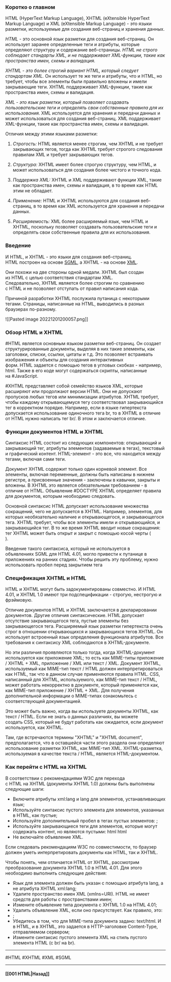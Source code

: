 ### Коротко о главном

HTML (HyperText Markup Language), XHTML (eXtensible HyperText Markup Language) и XML (eXtensible Markup Language) - это языки разметки, используемые для создания веб-страниц и хранения данных.

*HTML* - это основной язык разметки для создания веб-страниц. Он использует заранее определенные теги и атрибуты, которые определяют структуру и содержание веб-страницы. *HTML не строго соблюдает стандарты XML, и не поддерживает XML-функции, такие как пространства имен, схемы и валидация.*

*XHTML - это более строгий вариант HTML, который следует стандартам XML.* Он использует те же теги и атрибуты, что и HTML, но требует, чтобы все элементы были правильно вложены и имели закрывающие теги. XHTML поддерживает XML-функции, такие как пространства имен, схемы и валидация.

*XML - это язык разметки, который позволяет создавать пользовательские теги и определять свои собственные правила для их использования.* XML используется для хранения и передачи данных и может использоваться для создания веб-страниц. XML поддерживает XML-функции, такие как пространства имен, схемы и валидация.

Отличия между этими языками разметки:

1. *Строгость:* HTML является менее строгим, чем XHTML и не требует закрывающих тегов, тогда как XHTML требует строгого следования правилам XML и требует закрывающих тегов.
    
2. *Структура:* XHTML имеет более строгую структуру, чем HTML, и может использоваться для создания более чистого и точного кода.
    
3. *Поддержка XML:* XHTML и XML поддерживают функции XML, такие как пространства имен, схемы и валидация, в то время как HTML этим не обладает.
    
4. *Применение:* HTML и XHTML используются для создания веб-страниц, в то время как XML используется для хранения и передачи данных.
    
5. *Расширяемость:* XML более расширяемый язык, чем HTML и XHTML, поскольку позволяет создавать пользовательские теги и определять свои собственные правила для их использования.

### Введение

И HTML, и XHTML - это языки для создания веб-страниц. 
HTML построен на основе [SGML](https://ru.wikipedia.org/wiki/SGML), а XHTML - на основе [XML](https://ru.wikipedia.org/wiki/XML). 

Они похожи на две стороны одной медали. XHTML был создан из HTML с целью соответствия стандартам XML. Следовательно, XHTML является более строгим по сравнению с HTML и не позволяет отступать от правил написания кода.

Причиной разработки XHTML послужила путаница с некоторыми тегами. 
Страницы, написанные на HTML, выводились в разных браузерах по-разному.

![[Pasted image 20221201200057.png]]

### Обзор HTML и XHTML

#HTML является основным языком разметки веб-страниц. Он создает структурированные документы, выделяя в них такие элементы, как заголовки, списки, ссылки, цитаты и т.д. Это позволяет встраивать изображения и объекты для создания интерактивных форм. HTML задается с помощью тегов в угловых скобках - например, html. Также в его коде могут содержаться скрипты, написанные на #JavaScript.

#XHTML представляет собой семейство языков XML, которые расширяют или продолжают версии HTML. Они не допускают пропусков любых тегов или минимизации атрибутов. XHTML требует, чтобы каждому открывающемуся тегу соответствовал закрывающийся тег в корректном порядке. Например, если в языке гипертекста допускается использование одиночного тега br, то в XHTML в отличие от HTML нужно написать тег br/. В этом и заключается отличие.

### Функции документов HTML и XHTML

Синтаксис HTML состоит из следующих компонентов: открывающий и закрывающий тег, атрибуты элементов (задаваемые в тегах), текстовый и графический контент. HTML-элемент - это все, что находится между тегами, включая сами теги.

Документ XHTML содержит только один корневой элемент. Все элементы, включая переменные, должны быть написаны в нижнем регистре, а присвоенные значения - заключены в кавычки, закрыты и вложены. В XHTML это является обязательным требованием - в отличие от HTML. 
Объявление #DOCTYPE XHTML определяет правила для документов, которым необходимо следовать.

Основной синтаксис HTML допускает использование множества сокращений, чего не допускается в XHTML. Например, элементов, для которых необязательно наличие и открывающегося, и закрывающегося тега. XHTML требует, чтобы все элементы имели и открывающийся, и закрывающийся тег. В то же время XHTML вводит новые сокращения: тег XHTML может быть открыт и закрыт с помощью косой черты (<br/>).

Введение такого синтаксиса, который не используется в объявлениях SGML для HTML 4.01, могло привести к путанице в приложениях на ранних стадиях. Чтобы решить эту проблему, нужно использовать пробел перед закрытием тега

### Спецификация XHTML и HTML

HTML и XHTML могут быть задокументированы совместно. И HTML 4.01, и XHTML 1.0 имеют три подспецификации - строгую, нестрогую и фрэймовую. 

Отличие документов HTML и XHTML заключается в декларировании документов. 
Другие отличия синтаксические. HTML допускает отсутствие закрывающегося тега, пустые элементы без закрывающегося тега. Расширяемый язык разметки гипертекста очень строг в отношении открывающихся и закрывающихся тегов XHTML. Он использует встроенный язык определения функционала атрибутов. Все требования к синтаксису XML соблюдаются в XHTML-документе.

Но эти различия проявляются только тогда, когда XHTML-документ используется как приложение XML; то есть как MIME-типы приложение / XHTML + XML, приложение / XML или текст / XML. Документ XHTML, используемый как MIME-тип текст / HTML должен интерпретироваться как HTML, так что в данном случае применяются правила HTML. CSS, написанный для XHTML, используемого, как MIME-тип текст / HTML, может работать некорректно в документе, который применяется как, как MIME-тип приложение / XHTML + XML. Для получения дополнительной информации о MIME-типах ознакомьтесь с соответствующей документацией.

Это может быть важно, когда вы используете документы XHTML, как текст / HTML. Если не знать о данных различиях, вы можете создать CSS, который не будут работать как ожидается, если документ используется, как XHTML.

Там, где встречаются термины "XHTML" и "XHTML document", предполагается, что в оставшейся части этого раздела они определяют использование разметки XHTML, как MIME-тип XML. XHTML-разметка, используемая в качестве текста / HTML, является HTML-документом.

### Как перейти с HTML на XHTML

В соответствии с рекомендациями W3C для перехода с HTML на XHTML (документы XHTML 1.0) должны быть выполнены следующие шаги:

-   Включите атрибуты xml:lang и lang для элементов, устанавливающих язык;
-   Используйте синтаксис пустого элемента для элементов, указанных в HTML, как пустые;
-   Используйте дополнительный пробел в тегах пустых элементов: <html />;
-   Используйте закрывающиеся теги для элементов, которые могут содержать контент, но являются пустыми: html html
- Не включайте объявление XML.

Если следовать рекомендациям W3C по совместимости, то браузер должен уметь интерпретировать документы как HTML, так и XHTML.

Чтобы понять, чем отличается HTML от XHTML, рассмотрим преобразование документа XHTML 1.0 в HTML 4.01. Для этого необходимо выполнить следующие действия:

-   Язык для элемента должен быть указан с помощью атрибута lang, а не атрибута XHTML xml:lang;
-   Удалите пространство имен XML (xmlns=URI). HTML не имеет средств для работы с пространствами имен;
-   Измените объявление типа документа с XHTML 1.0 на HTML 4.01;
-   Удалить объявление XML, если оно присутствует. Как правило, это: 
- <?xml version="1.0" encoding="utf-8"?>;
-   Убедитесь в том, что для MIME-типа документа задано: text/html. И в HTML, и в XHTML, это задается в HTTP-заголовке Content-Type, отправляемом сервером;
-   Измените синтаксис пустого элемента XML на стиль пустого элемента HTML (с br/ на br).

___
#HTML #XHTML #XML #SGML 

___

#### [[001 HTML|Назад]]